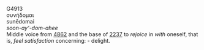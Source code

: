 <body>
  <p>G4913<br>  συνήδομαι  <br> sunēdomai  <br><i>soon-ay‘-dom-ahee </i><br>Middle voice from <a href="g4862.htm">4862</a> and the base of <a href="g2237.htm">2237</a>  to <i>rejoice</i> in <i>with</i> oneself, that is, <i>feel</i> <i>satisfaction</i> concerning: - delight.<br></p>
 </body>
